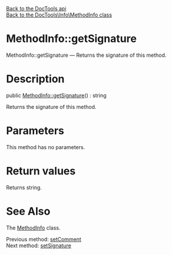 [Back to the DocTools api](https://github.com/lingtalfi/DocTools/blob/master/doc/api/DocTools.md)<br>
[Back to the DocTools\Info\MethodInfo class](https://github.com/lingtalfi/DocTools/blob/master/doc/api/DocTools/Info/MethodInfo.md)


MethodInfo::getSignature
================



MethodInfo::getSignature — Returns the signature of this method.




Description
================


public [MethodInfo::getSignature](https://github.com/lingtalfi/DocTools/blob/master/doc/api/DocTools/Info/MethodInfo/getSignature.md)() : string




Returns the signature of this method.




Parameters
================

This method has no parameters.


Return values
================

Returns string.







See Also
================

The [MethodInfo](https://github.com/lingtalfi/DocTools/blob/master/doc/api/DocTools/Info/MethodInfo.md) class.

Previous method: [setComment](https://github.com/lingtalfi/DocTools/blob/master/doc/api/DocTools/Info/MethodInfo/setComment.md)<br>Next method: [setSignature](https://github.com/lingtalfi/DocTools/blob/master/doc/api/DocTools/Info/MethodInfo/setSignature.md)<br>

